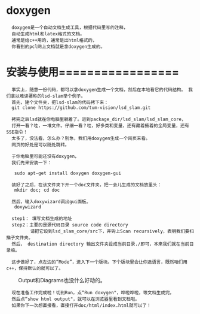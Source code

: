 # doxygen
      doxygen是一个自动文档生成工具，根据代码里写的注释，
      自动生成html和latex格式的文档。
      通常是给c++用的，通常是出html格式的，
      你看到的pcl网上文档就是拿doxygen生成的。
      
# 安装与使用=================

      事实上，随意一份代码，都可以拿doxygen生成一个文档，然后在本地看它的代码结构。 我们拿以难读著称的lsd-slam举个例子。
      首先，建个文件夹，把lsd-slam的代码拷下来：
      git clone https://github.com/tum-vision/lsd_slam.git
      
      拷完之后lsd就在你电脑里躺着了。进到package_dir/lsd_slam/lsd_slam_core，
      打开一看？哇，一堆文件。仔细一看？哇，好多类和变量，还有藏着掖着的全局变量，还有SSE指令！
      太多了，没法看，怎么办？别急，我们用doxygen生成一个网页来看。
      网页的好处是可以随处跳转。
      
      于你电脑里可能还没有doxygen，
      我们先来安装一下：
      
       sudo apt-get install doxygen doxygen-gui

      装好了之后，在该文件夹下开一个doc文件夹，把一会儿生成的文档放里头：
       mkdir doc; cd doc

      然后，输入doxywizard调出gui面板。
       doxywizard
      
      step1： 填写文档生成的地址
      step2：主要的是源代码目录 source code directory 
             请把它设到lsd_slam_core/src下，并钩上Scan recursively，表明我们要扫描子文件夹。
      然后， destination directory 输出文件夹设成当前目录./即可，本来我们就在当前目录嘛。
      
      这步做好了，点左边的“Mode”，进入下一个版块。下个版块里会让你选语言，既然咱们用c++，保持默认的就可以了。
　　    Output和Diagrams也没什么好动的。
      
      现在准备工作完成啦！切到Run，点“Run doxygen"，哗啦哗啦，等文档生成完。
      然后点“show html output"，就可以在浏览器里看到文档啦。
      如果你下一次想直接看，直接打开doc/html/index.html就可以了！
